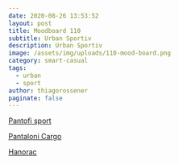 ```yaml
---
date: 2020-08-26 13:53:52
layout: post
title: Moodboard 110
subtitle: Urban Sportiv
description: Urban Sportiv
image: /assets/img/uploads/110-mood-board.png
category: smart-casual
tags:
  - urban
  - sport
author: thiagorossener
paginate: false
---
```

[Pantofi sport](http://bit.do/fHQdS)

[Pantaloni Cargo](http://bit.do/fHQdU)

[Hanorac](http://bit.do/fHQdW)